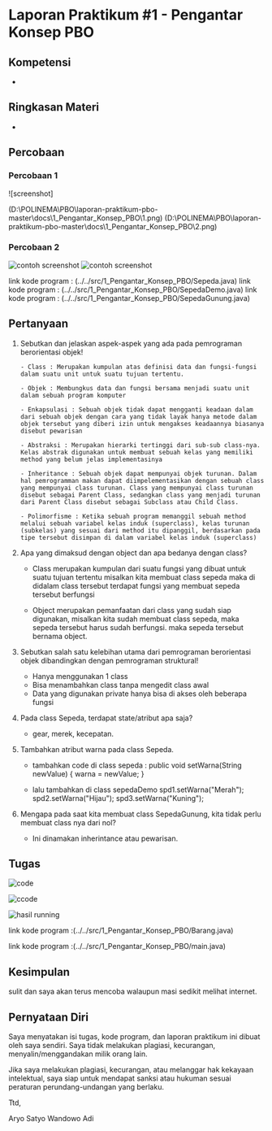 # Laporan Praktikum #1 - Pengantar Konsep PBO

## Kompetensi

-

## Ringkasan Materi

-

## Percobaan

### Percobaan 1

![screenshot]

(D:\POLINEMA\PBO\laporan-praktikum-pbo-master\docs\1_Pengantar_Konsep_PBO\1.png)
(D:\POLINEMA\PBO\laporan-praktikum-pbo-master\docs\1_Pengantar_Konsep_PBO\2.png)


### Percobaan 2

![contoh screenshot](img/3.PNG)
![contoh screenshot](img/4.PNG)

link kode program : (../../src/1_Pengantar_Konsep_PBO/Sepeda.java)
link kode program : (../../src/1_Pengantar_Konsep_PBO/SepedaDemo.java)
link kode program : (../../src/1_Pengantar_Konsep_PBO/SepedaGunung.java)


## Pertanyaan

 1. Sebutkan dan jelaskan aspek-aspek yang ada pada pemrograman berorientasi objek!

 		- Class : Merupakan kumpulan atas definisi data dan fungsi-fungsi dalam suatu unit untuk suatu tujuan tertentu. 

 		- Objek : Membungkus data dan fungsi bersama menjadi suatu unit dalam sebuah program komputer

 	 	- Enkapsulasi : Sebuah objek tidak dapat mengganti keadaan dalam dari sebuah objek dengan cara yang tidak layak hanya metode dalam objek tersebut yang diberi izin untuk mengakses keadaannya biasanya disebut pewarisan

 		- Abstraksi : Merupakan hierarki tertinggi dari sub-sub class-nya. Kelas abstrak digunakan untuk membuat sebuah kelas yang memiliki method yang belum jelas implementasinya 

 		- Inheritance : Sebuah objek dapat mempunyai objek turunan. Dalam hal pemrogramman makan dapat diimpelementasikan dengan sebuah class yang mempunyai class turunan. Class yang mempunyai class turunan disebut sebagai Parent Class, sedangkan class yang menjadi turunan dari Parent Class disebut sebagai Subclass atau Child Class.

 		- Polimorfisme : Ketika sebuah program memanggil sebuah method melalui sebuah variabel kelas induk (superclass), kelas turunan (subkelas) yang sesuai dari method itu dipanggil, berdasarkan pada tipe tersebut disimpan di dalam variabel kelas induk (superclass)

 2. Apa yang dimaksud dengan object dan apa bedanya dengan class?

 	- Class merupakan kumpulan dari suatu fungsi yang dibuat untuk suatu tujuan tertentu misalkan kita membuat class sepeda maka di didalam class tersebut terdapat fungsi yang membuat sepeda tersebut berfungsi

 	- Object merupakan pemanfaatan dari class yang sudah siap digunakan, misalkan kita sudah membuat class sepeda, maka sepeda tersebut harus sudah berfungsi. maka sepeda tersebut bernama object. 

 3. Sebutkan salah satu kelebihan utama dari pemrograman berorientasi objek dibandingkan dengan pemrograman struktural! 

	- Hanya menggunakan 1 class
	- Bisa menambahkan class tanpa mengedit class awal
	- Data yang digunakan private hanya bisa di akses oleh beberapa fungsi

4. Pada class Sepeda, terdapat state/atribut apa saja?

	- gear, merek, kecepatan.

5. Tambahkan atribut warna pada class Sepeda.
	
	-  tambahkan code di class sepeda : 
	public void setWarna(String newValue)
    {
        warna = newValue;
    }

    - lalu tambahkan di class sepedaDemo
    	spd1.setWarna("Merah");
    	spd2.setWarna("Hijau");
    	spd3.setWarna("Kuning");

6. Mengapa pada saat kita membuat class SepedaGunung, kita tidak perlu membuat class nya dari nol?

	- Ini dinamakan inherintance atau pewarisan.

## Tugas

![code](img/5.png)

![ccode](img/6.png)

![hasil running](img/7.png)


link kode program :(../../src/1_Pengantar_Konsep_PBO/Barang.java)

link kode program :(../../src/1_Pengantar_Konsep_PBO/main.java)

## Kesimpulan

sulit dan saya akan terus mencoba walaupun masi sedikit melihat internet.

## Pernyataan Diri

Saya menyatakan isi tugas, kode program, dan laporan praktikum ini dibuat oleh saya sendiri. Saya tidak melakukan plagiasi, kecurangan, menyalin/menggandakan milik orang lain.

Jika saya melakukan plagiasi, kecurangan, atau melanggar hak kekayaan intelektual, saya siap untuk mendapat sanksi atau hukuman sesuai peraturan perundang-undangan yang berlaku.

Ttd,

Aryo Satyo Wandowo Adi
